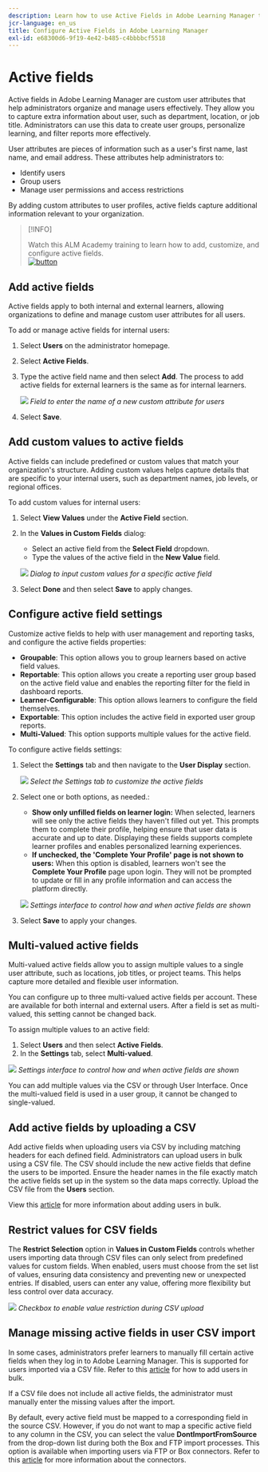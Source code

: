```yaml
---
description: Learn how to use Active Fields in Adobe Learning Manager to capture, organize, and manage custom user information. Improve reporting, filtering, and user segmentation with flexible field configurations.
jcr-language: en_us
title: Configure Active Fields in Adobe Learning Manager
exl-id: e68300d6-9f19-4e42-b485-c4bbbbcf5518
---
```

# Active fields

Active fields in Adobe Learning Manager are custom user attributes that help administrators organize and manage users effectively. They allow you to capture extra information about user, such as department, location, or job title. Administrators can use this data to create user groups, personalize learning, and filter reports more effectively.

User attributes are pieces of information such as a user's first name, last name, and email address. These attributes help administrators to:

* Identify users
* Group users
* Manage user permissions and access restrictions

By adding custom attributes to user profiles, active fields capture additional information relevant to your organization.

>[!INFO]
>
>Watch this ALM Academy training to learn how to add, customize, and configure active fields.<br>[![button](assets/launch-training-button.png)](https://content.adobelearningmanageracademy.com/app/learner?accountId=98632#/course/7555741)</br>

## Add active fields

Active fields apply to both internal and external learners, allowing organizations to define and manage custom user attributes for all users.

To add or manage active fields for internal users:

1. Select **Users** on the administrator homepage.

2. Select **Active Fields**.

3. Type the active field name and then select **Add**. The process to add active fields for external learners is the same as for internal learners.

   ![](assets/add-active-field-alm.png)
   _Field to enter the name of a new custom attribute for users_

4. Select **Save**.

## Add custom values to active fields

Active fields can include predefined or custom values that match your organization's structure. Adding custom values helps capture details that are specific to your internal users, such as department names, job levels, or regional offices.

To add custom values for internal users:

1. Select **View Values** under the **Active Field** section.
2. In the **Values in Custom Fields** dialog:
 
   * Select an active field from the **Select Field** dropdown.
   * Type the values of the active field in the **New Value** field.
   
   ![](assets/add-value-active-fields.png)
   _Dialog to input custom values for a specific active field_

3. Select **Done** and then select **Save** to apply changes.

## Configure active field settings

Customize active fields to help with user management and reporting tasks, and configure the active fields properties:

* **Groupable**: This option allows you to group learners based on active field values.
* **Reportable**: This option allows you create a reporting user group based on the active field value and enables the reporting filter for the field in dashboard reports.
* **Learner-Configurable**: This option allows learners to configure the field themselves.
* **Exportable**: This option includes the active field in exported user group reports.
* **Multi-Valued**: This option supports multiple values for the active field.

To configure active fields settings:

1. Select the **Settings** tab and then navigate to the **User Display** section.

   ![](assets/settings-active-field.png)
   _Select the Settings tab to customize the active fields_

2. Select one or both options, as needed.:

   * **Show only unfilled fields on learner login:** When selected, learners will see only the active fields they haven't filled out yet. This prompts them to complete their profile, helping ensure that user data is accurate and up to date. Displaying these fields supports complete learner profiles and enables personalized learning experiences.
   * **If unchecked, the 'Complete Your Profile' page is not shown to users:** When this option is disabled, learners won't see the **Complete Your Profile** page upon login. They will not be prompted to update or fill in any profile information and can access the platform directly.
   
   ![](assets/user-display-alm.png)
   _Settings interface to control how and when active fields are shown_

3. Select **Save** to apply your changes.

## Multi-valued active fields

Multi-valued active fields allow you to assign multiple values to a single user attribute, such as locations, job titles, or project teams. This helps capture more detailed and flexible user information.

You can configure up to three multi-valued active fields per account. These are available for both internal and external users. After a field is set as multi-valued, this setting cannot be changed back.

To assign multiple values to an active field:

1. Select **Users** and then select **Active Fields**.
2. In the **Settings** tab, select **Multi-valued**.

![](assets/multi-values.png)
_Settings interface to control how and when active fields are shown_

You can add multiple values via the CSV or through User Interface. Once the multi-valued field is used in a user group, it cannot be changed to single-valued.

## Add active fields by uploading a CSV

Add active fields when uploading users via CSV by including matching headers for each defined field. Administrators can upload users in bulk using a CSV file. The CSV should include the new active fields that define the users to be imported. Ensure the header names in the file exactly match the active fields set up in the system so the data maps correctly. Upload the CSV file from the **Users** section.

View this [article](/help/migrated/administrators/feature-summary/add-users-user-groups.md) for more information about adding users in bulk.

## Restrict values for CSV fields

The **Restrict Selection** option in **Values in Custom Fields** controls whether users importing data through CSV files can only select from predefined values for custom fields. When enabled, users must choose from the set list of values, ensuring data consistency and preventing new or unexpected entries. If disabled, users can enter any value, offering more flexibility but less control over data accuracy.

![](assets/restrict-active.png)
_Checkbox to enable value restriction during CSV upload_

## Manage missing active fields in user CSV import

In some cases, administrators prefer learners to manually fill certain active fields when they log in to Adobe Learning Manager. This is supported for users imported via a CSV file. Refer to this [article](/help/migrated/administrators/feature-summary/add-users-user-groups.md) for how to add users in bulk.

If a CSV file does not include all active fields, the administrator must manually enter the missing values after the import.

By default, every active field must be mapped to a corresponding field in the source CSV. However, if you do not want to map a specific active field to any column in the CSV, you can select the value **DontImportFromSource** from the drop-down list during both the Box and FTP import processes. This option is available when importing users via FTP or Box connectors. Refer to this [article](https://experienceleague.adobe.com/en/docs/learning-manager/using/integration/connectors) for more information about the connectors.
